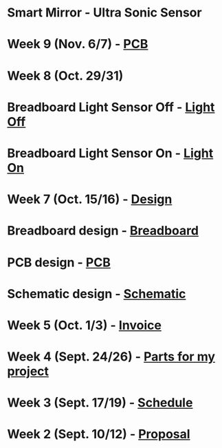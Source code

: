 # Smart Mirror - Ultra Sonic Sensor

# Week 9 (Nov. 6/7) - [PCB](74580334_780354939059517_512763702949183488_n.jpg)
# Week 8 (Oct. 29/31) 
# Breadboard Light Sensor Off - [Light Off](https://github.com/minhnguyen999/Smart-Mirror/blob/master/documentation/IMG_4305.HEIC)
# Breadboard Light Sensor On - [Light On](https://github.com/minhnguyen999/Smart-Mirror/blob/master/documentation/IMG_4309.HEIC)

# Week 7 (Oct. 15/16) - [Design](https://github.com/minhnguyen999/Smart-Mirror/blob/master/documentation/TuanMinhNguyen1.fzz)
# Breadboard design - [Breadboard](https://github.com/minhnguyen999/Smart-Mirror/blob/master/documentation/breadboard1.png)
# PCB design - [PCB](https://github.com/minhnguyen999/Smart-Mirror/blob/master/documentation/TuanMinhNguyen_pcbNEW.png)
# Schematic design - [Schematic](https://github.com/minhnguyen999/Smart-Mirror/blob/master/documentation/TuanMinhNguyen_schem1.png)

# Week 5 (Oct. 1/3) - [Invoice](https://github.com/minhnguyen999/Smart-Mirror/blob/master/documentation/CENG317%20-%20PartsforProjectInvoice1.docx)

# Week 4 (Sept. 24/26) - [Parts for my project](https://github.com/minhnguyen999/Smart-Mirror/blob/master/documentation/CENG317-PartsForSmartMirror.xlsx)

# Week 3 (Sept. 17/19) - [Schedule](https://github.com/minhnguyen999/Smart-Mirror/blob/master/documentation/CENG317-schedule.mpp)

# Week 2 (Sept. 10/12) - [Proposal](https://github.com/minhnguyen999/Smart-Mirror/blob/master/documentation/CENG-317-Proposal-Official.xlsx)
